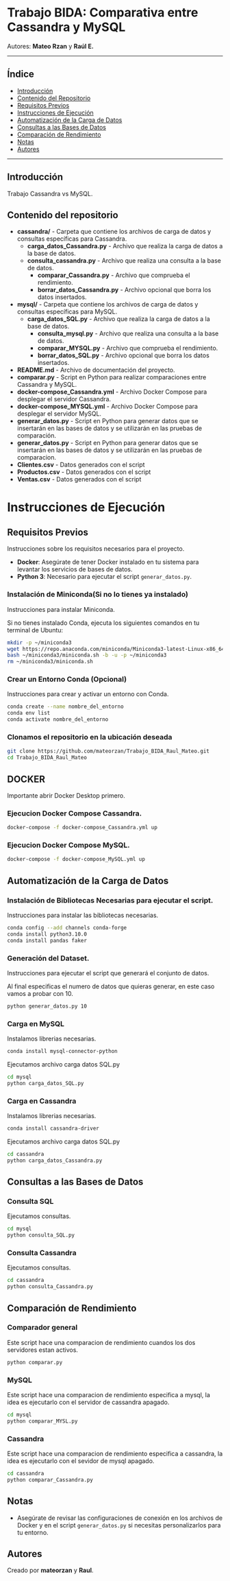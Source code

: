 # Trabajo BIDA: Comparativa entre Cassandra y MySQL

Autores: **Mateo Rzan** y **Raúl E.**

---

## Índice

- [Introducción](#introducción)
- [Contenido del Repositorio](#contenido-del-repositorio)
- [Requisitos Previos](#requisitos-previos)
- [Instrucciones de Ejecución](#instrucciones-de-ejecución)
- [Automatización de la Carga de Datos](#automatización-de-la-carga-de-datos)
- [Consultas a las Bases de Datos](#consultas-a-las-bases-de-datos)
- [Comparación de Rendimiento](#comparación-de-rendimiento)
- [Notas](#notas)
- [Autores](#autores)

---

## Introducción

Trabajo Cassandra vs MySQL.

## Contenido del repositorio

- **cassandra/** - Carpeta que contiene los archivos de carga de datos y consultas específicas para Cassandra.
	- **carga_datos_Cassandra.py** - Archivo que realiza la carga de datos a la base de datos.
	- **consulta_cassandra.py** - Archivo que realiza una consulta a la base de datos.
        - **comparar_Cassandra.py** - Archivo que comprueba el rendimiento.
        - **borrar_datos_Cassandra.py** - Archivo opcional que borra los datos insertados.
- **mysql/** - Carpeta que contiene los archivos  de carga de datos y consultas específicas para MySQL.
	- **carga_datos_SQL.py** - Archivo que realiza la carga de datos a la base de datos.
        - **consulta_mysql.py** - Archivo que realiza una consulta a la base de datos.
        - **comparar_MYSQL.py** - Archivo que comprueba el rendimiento.
        - **borrar_datos_SQL.py** - Archivo opcional que borra los datos insertados.
- **README.md** - Archivo de documentación del proyecto.
- **comparar.py** - Script en Python para realizar comparaciones entre Cassandra y MySQL.
- **docker-compose_Cassandra.yml** - Archivo Docker Compose para desplegar el servidor Cassandra.
- **docker-compose_MYSQL.yml** - Archivo Docker Compose para desplegar el servidor MySQL.
- **generar_datos.py** - Script en Python para generar datos que se insertarán en las bases de datos y se utilizarán en las pruebas de comparación.
- **generar_datos.py** - Script en Python para generar datos que se insertarán en las bases de datos y se utilizarán en las pruebas de comparacion.
- **Clientes.csv** - Datos generados con el script
- **Productos.csv** - Datos generados con el script
- **Ventas.csv** - Datos generados con el script

# Instrucciones de Ejecución

## Requisitos Previos

Instrucciones sobre los requisitos necesarios para el proyecto.

- **Docker**: Asegúrate de tener Docker instalado en tu sistema para levantar los servicios de bases de datos.
- **Python 3**: Necesario para ejecutar el script `generar_datos.py`.

### Instalación de Miniconda(Si no lo tienes ya instalado)

Instrucciones para instalar Miniconda.

Si no tienes instalado Conda, ejecuta los siguientes comandos en tu terminal de Ubuntu:

```bash
mkdir -p ~/miniconda3
wget https://repo.anaconda.com/miniconda/Miniconda3-latest-Linux-x86_64.sh -O ~/miniconda3/miniconda.sh
bash ~/miniconda3/miniconda.sh -b -u -p ~/miniconda3
rm ~/miniconda3/miniconda.sh
```

### Crear un Entorno Conda (Opcional)

Instrucciones para crear y activar un entorno con Conda.

```bash
conda create --name nombre_del_entorno 
conda env list
conda activate nombre_del_entorno
```
### Clonamos el repositorio en la ubicación deseada

```bash
git clone https://github.com/mateorzan/Trabajo_BIDA_Raul_Mateo.git
cd Trabajo_BIDA_Raul_Mateo
```

## DOCKER

Importante abrir Docker Desktop primero.
### Ejecucion Docker Compose Cassandra.

```bash
docker-compose -f docker-compose_Cassandra.yml up
```

### Ejecucion Docker Compose MySQL.


```bash
docker-compose -f docker-compose_MySQL.yml up
```

## Automatización de la Carga de Datos

### Instalación de Bibliotecas Necesarias para ejecutar el script.

Instrucciones para instalar las bibliotecas necesarias.

```bash
conda config --add channels conda-forge
conda install python3.10.0
conda install pandas faker
```
### Generación del Dataset.

Instrucciones para ejecutar el script que generará el conjunto de datos.

Al final especificas el numero de datos que quieras generar, en este caso vamos a probar con 10.

```bash
python generar_datos.py 10
```

### Carga en MySQL

Instalamos librerias necesarias.
```bash
conda install mysql-connector-python
```
Ejecutamos archivo carga datos SQL.py

```bash
cd mysql
python carga_datos_SQL.py
```

### Carga en Cassandra

Instalamos librerias necesarias.
```bash
conda install cassandra-driver
```
Ejecutamos archivo carga datos SQL.py

```bash
cd cassandra
python carga_datos_Cassandra.py
```

## Consultas a las Bases de Datos

### Consulta SQL

Ejecutamos consultas.

```bash
cd mysql
python consulta_SQL.py
```

### Consulta Cassandra

Ejecutamos consultas.

```bash
cd cassandra
python consulta_Cassandra.py
```

## Comparación de Rendimiento 

### Comparador general

Este script hace una comparacion de rendimiento cuandos los dos servidores estan activos.

```bash
python comparar.py
```

### MySQL

Este script hace una comparacion de rendimiento especifica a mysql, la idea es ejecutarlo con el servidor de cassandra apagado.
```bash
cd mysql
python comparar_MYSL.py
```
### Cassandra

Este script hace una comparacion de rendimiento especifica a cassandra, la idea es ejecutarlo con el sevidor de mysql apagado. 
```bash
cd cassandra
python comparar_Cassandra.py
```

## Notas

- Asegúrate de revisar las configuraciones de conexión en los archivos de Docker y en el script `generar_datos.py` si necesitas personalizarlos para tu entorno.

## Autores

Creado por **mateorzan** y **Raul**.
